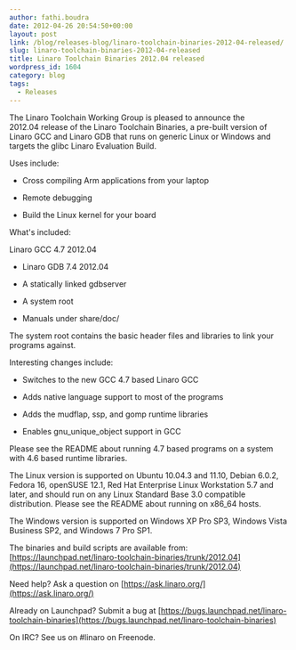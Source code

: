 ```yaml
---
author: fathi.boudra
date: 2012-04-26 20:54:50+00:00
layout: post
link: /blog/releases-blog/linaro-toolchain-binaries-2012-04-released/
slug: linaro-toolchain-binaries-2012-04-released
title: Linaro Toolchain Binaries 2012.04 released
wordpress_id: 1604
category: blog
tags:
  - Releases
---
```


The Linaro Toolchain Working Group is pleased to announce the 2012.04 release of the Linaro Toolchain Binaries, a pre-built version of Linaro GCC and Linaro GDB that runs on generic Linux or Windows and targets the glibc Linaro Evaluation Build.

Uses include:

- Cross compiling Arm applications from your laptop

- Remote debugging

- Build the Linux kernel for your board

What's included:

Linaro GCC 4.7 2012.04

- Linaro GDB 7.4 2012.04

- A statically linked gdbserver

- A system root

- Manuals under share/doc/

The system root contains the basic header files and libraries to link your programs against.

Interesting changes include:

- Switches to the new GCC 4.7 based Linaro GCC

- Adds native language support to most of the programs

- Adds the mudflap, ssp, and gomp runtime libraries

- Enables gnu_unique_object support in GCC

Please see the README about running 4.7 based programs on a system with 4.6 based runtime libraries.

The Linux version is supported on Ubuntu 10.04.3 and 11.10, Debian 6.0.2, Fedora 16, openSUSE 12.1, Red Hat Enterprise Linux Workstation 5.7 and later, and should run on any Linux Standard Base 3.0 compatible distribution. Please see the README about running on x86_64 hosts.

The Windows version is supported on Windows XP Pro SP3, Windows Vista Business SP2, and Windows 7 Pro SP1.

The binaries and build scripts are available from:
[https://launchpad.net/linaro-toolchain-binaries/trunk/2012.04](https://launchpad.net/linaro-toolchain-binaries/trunk/2012.04)

Need help? Ask a question on [https://ask.linaro.org/](https://ask.linaro.org/)

Already on Launchpad? Submit a bug at
[https://bugs.launchpad.net/linaro-toolchain-binaries](https://bugs.launchpad.net/linaro-toolchain-binaries)

On IRC? See us on #linaro on Freenode.
